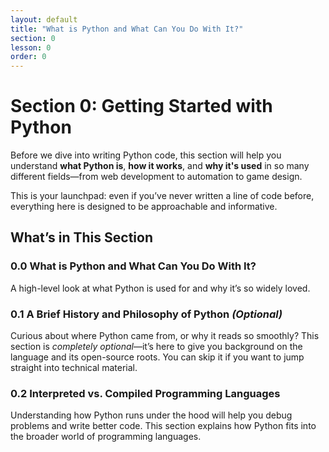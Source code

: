 ```yaml
---
layout: default
title: "What is Python and What Can You Do With It?"
section: 0
lesson: 0
order: 0
---
```


# Section 0: Getting Started with Python

Before we dive into writing Python code, this section will help you understand **what Python is**, **how it works**, and **why it's used** in so many different fields—from web development to automation to game design.

This is your launchpad: even if you’ve never written a line of code before, everything here is designed to be approachable and informative.

## What’s in This Section

### 0.0 What is Python and What Can You Do With It?
A high-level look at what Python is used for and why it’s so widely loved.

### 0.1 A Brief History and Philosophy of Python *(Optional)*
Curious about where Python came from, or why it reads so smoothly? This section is *completely optional*—it’s here to give you background on the language and its open-source roots. You can skip it if you want to jump straight into technical material.

### 0.2 Interpreted vs. Compiled Programming Languages
Understanding how Python runs under the hood will help you debug problems and write better code. This section explains how Python fits into the broader world of programming languages.
